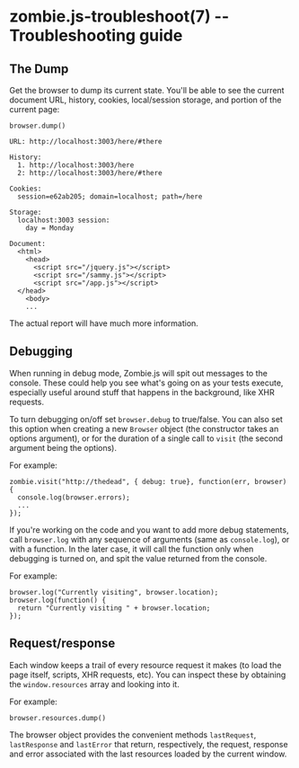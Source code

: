zombie.js-troubleshoot(7) -- Troubleshooting guide
==================================================


## The Dump

Get the browser to dump its current state.  You'll be able to see the
current document URL, history, cookies, local/session storage, and
portion of the current page:

    browser.dump()

    URL: http://localhost:3003/here/#there

    History:
      1. http://localhost:3003/here
      2: http://localhost:3003/here/#there

    Cookies:
      session=e62ab205; domain=localhost; path=/here

    Storage:
      localhost:3003 session:
        day = Monday

    Document:
      <html>
        <head>
          <script src="/jquery.js"></script>
          <script src="/sammy.js"></script>
          <script src="/app.js"></script>
      </head>
        <body>
        ...

The actual report will have much more information.


## Debugging

When running in debug mode, Zombie.js will spit out messages to the
console.  These could help you see what's going on as your tests
execute, especially useful around stuff that happens in the background,
like XHR requests.

To turn debugging on/off set `browser.debug` to true/false.  You can
also set this option when creating a new `Browser` object (the
constructor takes an options argument), or for the duration of a single
call to `visit` (the second argument being the options).

For example:

    zombie.visit("http://thedead", { debug: true}, function(err, browser) {
      console.log(browser.errors);
      ... 
    });


If you're working on the code and you want to add more debug statements,
call `browser.log` with any sequence of arguments (same as
`console.log`), or with a function.  In the later case, it will call the
function only when debugging is turned on, and spit the value returned
from the console.

For example:

    browser.log("Currently visiting", browser.location);
    browser.log(function() {
      return "Currently visiting " + browser.location;
    });


## Request/response

Each window keeps a trail of every resource request it makes (to load
the page itself, scripts, XHR requests, etc).  You can inspect these by
obtaining the `window.resources` array and looking into it.

For example:

    browser.resources.dump()

The browser object provides the convenient methods `lastRequest`,
`lastResponse` and `lastError` that return, respectively, the request,
response and error associated with the last resources loaded by the
current window.
